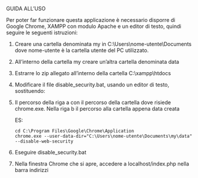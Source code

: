 GUIDA ALL’USO

Per poter far funzionare questa applicazione è necessario disporre di Google Chrome, XAMPP con modulo Apache e un editor di testo, quindi seguire le seguenti istruzioni:

1.  Creare una cartella denominata my in C:\Users\nome-utente\Documents dove nome-utente è la cartella utente del PC utilizzato.

2.  All’interno della cartella my creare un’altra cartella denominata data

3.  Estrarre lo zip allegato all’interno della cartella C:\xampp\htdocs

4.  Modificare il file disable_security.bat, usando un editor di testo, sostituendo:

5.  Il percorso della riga a con il percorso della cartella dove risiede chrome.exe.
    Nella riga b il percorso alla cartella appena data creata

    ES:
    
        cd C:\Program Files\Google\Chrome\Application
        chrome.exe --user-data-dir="C:\Users\nome-utente\Documents\my\data" --disable-web-security

6.  Eseguire disable_security.bat

7.  Nella finestra Chrome che si apre, accedere a localhost/index.php nella barra indirizzi
